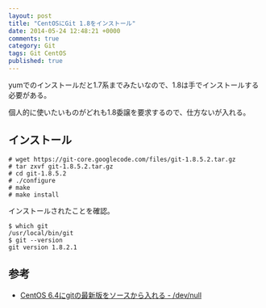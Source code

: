 ```yaml
---
layout: post
title: "CentOSにGit 1.8をインストール"
date: 2014-05-24 12:48:21 +0000
comments: true
category: Git
tags: Git CentOS
published: true
---
```


yumでのインストールだと1.7系までみたいなので、1.8は手でインストールする必要がある。

個人的に使いたいものがどれも1.8委譲を要求するので、仕方ないが入れる。

## インストール

```
# wget https://git-core.googlecode.com/files/git-1.8.5.2.tar.gz
# tar zxvf git-1.8.5.2.tar.gz
# cd git-1.8.5.2
# ./configure
# make 
# make install
```

インストールされたことを確認。

```
$ which git
/usr/local/bin/git
$ git --version
git version 1.8.2.1
```

## 参考
- [CentOS 6.4にgitの最新版をソースから入れる - /dev/null](http://gitpub.hatenablog.com/entry/2013/07/04/001010)
